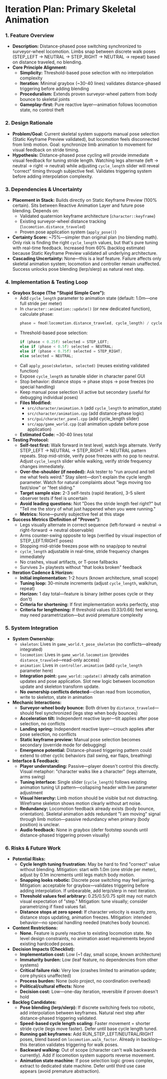 # Iteration Plan: Primary Skeletal Animation

### 1. Feature Overview

*   **Description:** Distance-phased pose switching synchronized to surveyor-wheel locomotion. Limbs snap between discrete walk poses (STEP_LEFT → NEUTRAL → STEP_RIGHT → NEUTRAL → repeat) based on distance traveled, no blending.
*   **Core Principle Alignment:**
    *   **Simplicity:** Threshold-based pose selection with no interpolation complexity
    *   **Iteration:** Minimal graybox (~30-40 lines) validates distance-phased triggering before adding blending
    *   **Proceduralism:** Extends proven surveyor-wheel pattern from body bounce to skeletal joints
    *   **Gameplay-first:** Pure reactive layer—animation follows locomotion state, no control theft

### 2. Design Rationale

*   **Problem/Goal:** Current skeletal system supports manual pose selection (Static Keyframe Preview validated), but locomotion feels disconnected from limb motion. Goal: synchronize limb animation to movement for visual feedback on stride timing.
*   **Hypothesis:** Distance-phased pose cycling will provide immediate visual feedback for tuning stride length. Watching legs alternate (left → neutral → right → neutral) while adjusting `cycle_length` slider will reveal "correct" timing through subjective feel. Validates triggering system before adding interpolation complexity.

### 3. Dependencies & Uncertainty

*   **Placement in Stack:** Builds directly on Static Keyframe Preview (100% certain). Sits between Reactive Animation Layer and future pose blending. Depends on:
    *   Validated quaternion keyframe architecture (`character::keyframe`)
    *   Existing surveyor-wheel distance tracking (`locomotion.distance_traveled`)
    *   Proven pose application system (`apply_pose()`)
*   **Certainty Score:** ~75%—simpler than original plan (no blending math). Only risk is finding the right `cycle_length` values, but that's pure tuning with real-time feedback. Increased from 60% (backlog estimate) because Static Keyframe Preview validated all underlying architecture.
*   **Cascading Uncertainty:** None—this is a leaf feature. Failure affects only skeletal animation system; locomotion and controller remain unaffected. Success unlocks pose blending (lerp/slerp) as natural next step.

### 4. Implementation & Testing Loop

*   **Graybox Scope (The "Stupid Simple Core"):**
    *   Add `cycle_length` parameter to animation state (default: 1.0m—one full stride per meter)
    *   In `character::animation::update()` (or new dedicated function), calculate phase:
        ```cpp
        phase = fmod(locomotion.distance_traveled, cycle_length) / cycle_length;  // 0.0-1.0
        ```
    *   Threshold-based pose selection:
        ```cpp
        if (phase < 0.25f) selected = STEP_LEFT;
        else if (phase < 0.5f) selected = NEUTRAL;
        else if (phase < 0.75f) selected = STEP_RIGHT;
        else selected = NEUTRAL;
        ```
    *   Call `apply_pose(skeleton, selected)` (reuses existing validated function)
    *   Expose `cycle_length` as tunable slider in character panel GUI
    *   Stop behavior: distance stops → phase stops → pose freezes (no special handling)
    *   Keep manual pose selection UI active but secondary (useful for debugging individual poses)
    *   **Files Modified:**
        *   `src/character/animation.h` (add `cycle_length` to animation_state)
        *   `src/character/animation.cpp` (add distance-phase logic)
        *   `src/gui/character_panel.cpp` (add cycle_length slider)
        *   `src/app/game_world.cpp` (call animation update before pose application)
    *   **Estimated Code:** ~30-40 lines total
*   **Testing Protocol:**
    *   **Self-test first:** Walk forward in test level, watch legs alternate. Verify STEP_LEFT → NEUTRAL → STEP_RIGHT → NEUTRAL pattern repeats. Stop mid-stride, verify pose freezes with no pop to neutral. Adjust `cycle_length` slider while walking, verify stride frequency changes immediately.
    *   **Over-the-shoulder (if needed):** Ask tester to "run around and tell me what feels weird." Stay silent—don't explain the cycle length parameter. Watch for natural complaints about "legs moving too fast/slow" or "feet sliding."
    *   **Target sample size:** 2-3 self-tests (rapid iteration), 3-5 silent observer tests if feel is uncertain
    *   **Avoid leading questions:** Not "Does the stride length feel right?" but "Tell me the story of what just happened when you were running."
    *   **Metrics:** None—purely subjective feel at this stage
*   **Success Metrics (Definition of "Proven"):**
    *   Legs visually alternate in correct sequence (left-forward → neutral → right-forward → neutral observable)
    *   Arms counter-swing opposite to legs (verified by visual inspection of STEP_LEFT/RIGHT poses)
    *   Stopping mid-stride freezes pose with no snap/pop to neutral
    *   `cycle_length` adjustable in real-time, stride frequency changes immediately
    *   No crashes, visual artifacts, or T-pose fallbacks
    *   Survives 3+ playtests without "that looks broken" feedback
*   **Iteration Cadence & Horizon:**
    *   **Initial implementation:** 1-2 hours (known architecture, small scope)
    *   **Tuning loop:** 30-minute increments (adjust `cycle_length`, walk/run, repeat)
    *   **Horizon:** 1 day total—feature is binary (either poses cycle or they don't)
    *   **Criteria for shortening:** If first implementation works perfectly, stop
    *   **Criteria for lengthening:** If threshold values (0.33/0.66) feel wrong, may need parametrization—but avoid premature complexity

### 5. System Integration

*   **System Ownership:**
    *   `skeleton`: Lives in `game_world.t_pose_skeleton` (no conflicts—already integrated)
    *   `locomotion`: Lives in `game_world.locomotion` (provides `distance_traveled`—read-only access)
    *   `animation`: Lives in `controller.animation` (add `cycle_length` parameter here)
    *   **Integration point:** `game_world::update()` already calls animation updates and pose application. Slot new logic between locomotion update and skeleton transform update.
    *   **No ownership conflicts detected**—clean read from locomotion, write to skeleton, state in animation
*   **Mechanic Interactions:**
    *   **Surveyor-wheel body bounce:** Both driven by `distance_traveled`—should feel synchronized (legs step when body bounces)
    *   **Acceleration tilt:** Independent reactive layer—tilt applies after pose selection, no conflicts
    *   **Landing spring:** Independent reactive layer—crouch applies after pose selection, no conflicts
    *   **Static keyframe preview:** Manual pose selection becomes secondary (override mode for debugging)
    *   **Emergence potential:** Distance-phased triggering pattern could extend to other cyclic behaviors (tail swing, ear flaps, breathing)
*   **Interface & Feedback:**
    *   **Player understanding:** Passive—player doesn't control this directly. Visual metaphor: "character walks like a character" (legs alternate, arms swing)
    *   **Tuning interface:** Single slider (`cycle_length`) follows existing animation tuning UI pattern—collapsing header with live parameter adjustment
    *   **Visual hierarchy:** Limb motion should be visible but not distracting. Wireframe skeleton shows motion clearly without art noise.
    *   **Redundancy:** Locomotion feedback already exists (body bounce, orientation). Skeletal animation adds redundant "I am moving" signal through limb motion—passive redundancy when primary (body position) is unclear.
    *   **Audio feedback:** None in graybox (defer footstep sounds until distance-phased triggering proven visually)

### 6. Risks & Future Work

*   **Potential Risks:**
    *   **Cycle length tuning frustration:** May be hard to find "correct" value without blending. Mitigation: start with 1.0m (one stride per meter), adjust by 0.1m increments until legs match body motion.
    *   **Snapping looks robotic:** Discrete pose switching may feel jarring. Mitigation: acceptable for graybox—validates triggering before adding interpolation. If unbearable, add lerp/slerp in next iteration.
    *   **Threshold values feel arbitrary:** 0.25/0.5/0.75 split may not match visual expectation of "step." Mitigation: tune visually; consider parametrizing if fixed values fail.
    *   **Distance stops at zero speed:** If character velocity is exactly zero, distance stops updating, animation freezes. Mitigation: intended behavior—no special handling needed (matches body bounce).
*   **Content Restrictions:**
    *   **None.** Feature is purely reactive to existing locomotion state. No level design constraints, no animation asset requirements beyond existing hardcoded poses.
*   **Decision Impacts (Checklist):**
    *   **Implementation cost:** Low (~1 day, small scope, known architecture)
    *   **Immaturity burden:** Low (leaf feature, no dependencies from other systems)
    *   **Critical failure risk:** Very low (crashes limited to animation update; core physics unaffected)
    *   **Process burden:** None (solo project, no coordination overhead)
    *   **Political/cultural effects:** None
    *   **Decision cost:** Low—one-day iteration, reversible if proven doesn't hold
*   **Backlog Candidates:**
    *   **Pose blending (lerp/slerp):** If discrete switching feels too robotic, add interpolation between keyframes. Natural next step after distance-phased triggering validated.
    *   **Speed-based cycle length scaling:** Faster movement = shorter stride cycle (legs move faster). Defer until base cycle length tuned.
    *   **Running gait keyframes:** Add RUN_STEP_LEFT/NEUTRAL/RIGHT poses, blend based on `locomotion.walk_factor`. Already in backlog—this iteration validates triggering for walk poses.
    *   **Backward walking:** Out of scope (character can't walk backwards currently). Add if locomotion system supports reverse movement.
    *   **Animation state machine:** If pose selection logic grows complex, extract to dedicated state machine. Defer until third use case appears (avoid premature abstraction).
